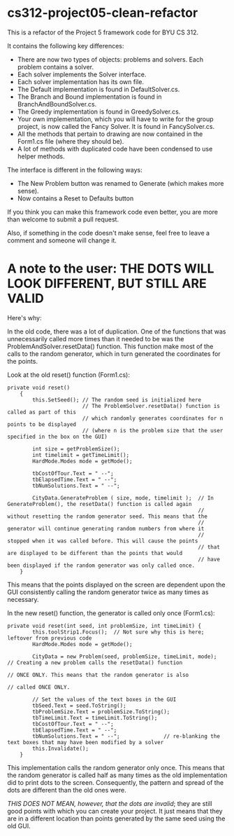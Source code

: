 # cs312-project05-clean-refactor

This is a refactor of the Project 5 framework code for BYU CS 312.

It contains the following key differences:
* There are now two types of objects: problems and solvers. Each problem contains a solver.
* Each solver implements the Solver interface.
* Each solver implementation has its own file. 
 * The Default implementation is found in DefaultSolver.cs.
 * The Branch and Bound implementation is found in BranchAndBoundSolver.cs.
 * The Greedy implementation is found in GreedySolver.cs.
 * Your own implementation, which you will have to write for the group project, is now called the Fancy Solver. It is found in FancySolver.cs.
* All the methods that pertain to drawing are now contained in the Form1.cs file (where they should be).
* A lot of methods with duplicated code have been condensed to use helper methods.

The interface is different in the following ways:
* The New Problem button was renamed to Generate (which makes more sense).
* Now contains a Reset to Defaults button

If you think you can make this framework code even better, you are more than welcome to submit a pull request.

Also, if something in the code doesn't make sense, feel free to leave a comment and someone will change it.



# A note to the user: THE DOTS WILL LOOK DIFFERENT, BUT STILL ARE VALID

Here's why:

In the old code, there was a lot of duplication. One of the functions that was unnecessarily called more times than it needed to be was the ProblemAndSolver.resetData() function. This function make most of the calls to the random generator, which in turn generated the coordinates for the points.

Look at the old reset() function (Form1.cs):

    private void reset()
        {
            this.SetSeed(); // The random seed is initialized here
                            // The ProblemSolver.resetData() function is called as part of this
                            // which randomly generates coordinates for n points to be displayed 
                            // (where n is the problem size that the user specified in the box on the GUI)

            int size = getProblemSize();
            int timelimit = getTimeLimit();
            HardMode.Modes mode = getMode();
            
            tbCostOfTour.Text = " --";
            tbElapsedTime.Text = " --";
            tbNumSolutions.Text = " --";

            CityData.GenerateProblem ( size, mode, timelimit );  // In GenerateProblem(), the resetData() function is called again
                                                                 // without resetting the random generator seed. This means that the
                                                                 // generator will continue generating random numbers from where it
                                                                 // stopped when it was called before. This will cause the points
                                                                 // that are displayed to be different than the points that would
                                                                 // have been displayed if the random generator was only called once.
        }

This means that the points displayed on the screen are dependent upon the GUI consistently calling the random generator twice as many times as necessary.

In the new reset() function, the generator is called only once (Form1.cs):

    private void reset(int seed, int problemSize, int timeLimit) {
            this.toolStrip1.Focus();  // Not sure why this is here; leftover from previous code
            HardMode.Modes mode = getMode();

            CityData = new Problem(seed, problemSize, timeLimit, mode);  // Creating a new problem calls the resetData() function
                                                                         // ONCE ONLY. This means that the random generator is also
                                                                         // called ONCE ONLY.

            // Set the values of the text boxes in the GUI
            tbSeed.Text = seed.ToString();
            tbProblemSize.Text = problemSize.ToString();
            tbTimeLimit.Text = timeLimit.ToString();
            tbCostOfTour.Text = " --";
            tbElapsedTime.Text = " --";
            tbNumSolutions.Text = " --";              // re-blanking the text boxes that may have been modified by a solver
            this.Invalidate();
        }

This implementation calls the random generator only once. This means that the random generator is called half as many times as the old implementation did to print dots to the screen. Consequently, the pattern and spread of the dots are different than the old ones were. 

*THIS DOES NOT MEAN, however, that the dots are invalid*; they are still good points with which you can create your project. It just means that they are in a different location than points generated by the same seed using the old GUI.

